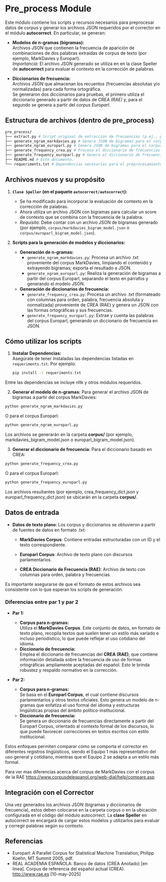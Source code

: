 # Pre_process Module

Este módulo contiene los scripts y recursos necesarios para preprocesar datos de corpus y generar los archivos JSON requeridos por el corrector en el módulo **autocorrect**. En particular, se generan:

- **Modelos de n-gramas (bigramas):**  
  Archivos JSON que contienen la frecuencia de aparición de combinaciones de dos palabras extraídas de corpus de texto (por ejemplo, MarkDavies y Europarl).  
  _Importancia:_ El archivo JSON generado se utiliza en en la clase Speller de **autocorrect** para evaluar el contexto en la corrección de palabras.

- **Diccionarios de frecuencia:**  
  Archivos JSON que almacenan los recuentos (frecuencias absolutas y/o normalizadas) para cada forma ortográfica.  
  Se generaron dos diccionarios para pruebas, el primero utiliza el diccionario generado a partir de datos de _CREA (RAE)_ y, para el segundo se genera a partir del _corpus Europarl_.

## Estructura de archivos (dentro de pre_process)

```bash
pre_process/
├── extract.py # Script original de extracción de frecuencias (p.ej., para CESS-ESP).
├── generate_ngram_markdavies.py # Genera JSON de bigramas para el corpus MarkDavies (archivo .txt).
├── generate_ngram_europarl.py # Genera JSON de bigramas para el corpus Europarl (archivo .txt).
├── generate_frequency_crea.py # Procesa el diccionario de frecuencias CREA (RAE) en formato .txt y genera un JSON.
├── generate_frequency_europarl.py # Genera el diccionario de frecuencias a partir del corpus Europarl.
├── README.md # Este documento.
└── requeriments.txt # Dependencias necesarias para el preprocesamiento (incluye nltk, etc.).
```

## Archivos nuevos y su propósito

1. **`Clase Speller` (en el paquete `autocorrect/autocorrect`):**

   - Se ha modificado para incorporar la evaluación de contexto en la corrección de palabras.
   - Ahora utiliza un archivo JSON con bigramas para calcular un score de contexto que se combina con la frecuencia de la palabra.
   - _Requisito:_ Debe contar con un archivo JSON de bigramas generado (por ejemplo, `corpus/markdavies_bigram_model.json` o `corpus/europarl_bigram_model.json`).

2. **Scripts para la generación de modelos y diccionarios:**
   - **Generación de n-gramas:**
     - `generate_ngram_markdavies.py`: Procesa un archivo .txt proveniente del corpus MarkDavies, limpiando el contenido y extrayendo bigramas; exporta el resultado a JSON.
     - `generate_ngram_europarl.py`: Realiza la generación de bigramas a partir del corpus Europarl, separando el texto en párrafos y generando el modelo JSON.
   - **Generación de diccionarios de frecuencia:**
     - `generate_frequency_crea.py`: Procesa un archivo .txt (formateado con columnas para orden, palabra, frecuencia absoluta y normalizada) proveniente de CREA (RAE) y genera un JSON con las formas ortográficas y sus frecuencias.
     - `generate_frequency_europarl.py`: Extrae y cuenta las palabras del corpus Europarl, generando un diccionario de frecuencia en JSON.

## Cómo utilizar los scripts

1. **Instalar Dependencias:**  
   Asegúrate de tener instaladas las dependencias listadas en `requeriments.txt`. Por ejemplo:
   ```bash
   pip install -r requeriments.txt
   ```

Entre las dependencias se incluye nltk y otros módulos requeridos.

2. **Generar el modelo de n-gramas:** Para generar el archivo JSON de bigramas a partir del corpus MarkDavies:

```bash
python generate_ngram_markdavies.py
```

O para el corpus Europarl:

```bash
python generate_ngram_europarl.py
```

Los archivos se generarán en la carpeta **corpus/** (por ejemplo, markdavies_bigram_model.json o europarl_bigram_model.json).

3. **Generar el diccionario de frecuencia**: Para el diccionario basado en CREA:

```bash
python generate_frequency_crea.py
```

O para el corpus Europarl:

```bash
python generate_frequency_europarl.py
```

Los archivos resultantes (por ejemplo, crea_frequency_dict.json y europarl_frequency_dict.json) se ubicarán en la carpeta **corpus/**.

## Datos de entrada

- **Datos de texto plano**: Los corpus y diccionarios se obtuvieron a partir de fuentes de datos en formato .txt:

  - **MarkDavies Corpus**: Contiene entradas estructuradas con un ID y el texto correspondiente.

  - **Europarl Corpus**: Archivo de texto plano con discursos parlamentarios.

  - **CREA Diccionario de Frecuencia (RAE)**: Archivo de texto con columnas para orden, palabra y frecuencias.

Es importante asegurarse de que el formato de estos archivos sea consistente con lo que esperan los scripts de generación.

### Diferencias entre par 1 y par 2

- **Par 1:**

  - **Corpus para n-gramas:**  
    Utiliza el **MarkDavies Corpus**. Este conjunto de datos, en formato de texto plano, recopila textos que suelen tener un estilo más variado e incluso periodístico, lo que puede reflejar el uso cotidiano del idioma.
  - **Diccionario de frecuencia:**  
    Emplea el diccionario de frecuencias del **CREA (RAE)**, que contiene información detallada sobre la frecuencia de uso de formas ortográficas ampliamente aceptadas del español. Esto le brinda robustez y respaldo normativo en la corrección.

- **Par 2:**
  - **Corpus para n-gramas:**  
    Se basa en el **Europarl Corpus**, el cual contiene discursos parlamentarios y otros textos oficiales. Esto genera un modelo de n-gramas que enfatiza el uso formal del idioma y estructuras lingüísticas propias del ámbito político-institucional.
  - **Diccionario de frecuencia:**  
    Se genera un diccionario de frecuencias directamente a partir del Europarl Corpus, orientado al contexto formal de los discursos, lo que puede favorecer correcciones en textos escritos con estilo institucional.

Estos enfoques permiten comparar cómo se comporta el corrector en diferentes registros lingüísticos, siendo el Equipo 1 más representativo del uso general y cotidiano, mientras que el Equipo 2 se adapta a un estilo más formal.

Para ver mas diferencias acerca del corpus de MarkDavies con el corpus de la RAE
https://www.corpusdelespanol.org/web-dial/help/compare.asp

## Integración con el Corrector

Una vez generados los archivos JSON (bigramas y diccionarios de frecuencia), estos deben colocarse en la carpeta corpus o en la ubicación configurada en el código del módulo autocorrect. La **clase Speller** en autocorrect se encargará de cargar estos modelos y utilizarlos para evaluar y corregir palabras según su contexto.

## Referencias

- Europarl: A Parallel Corpus for Statistical Machine Translation, Philipp Koehn, MT Summit 2005, pdf.
- REAL ACADEMIA ESPAÑOLA: Banco de datos (CREA Anotado) [en línea]. Corpus de referencia del español actual (CREA). <http://www.rae.es> [10-may-2025]
